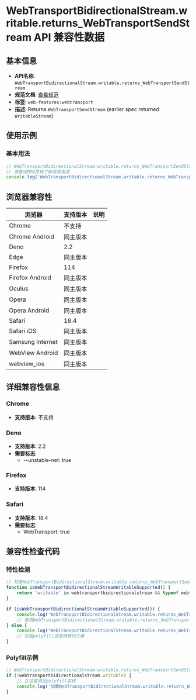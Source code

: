 # WebTransportBidirectionalStream.writable.returns_WebTransportSendStream API 兼容性数据

## 基本信息

- **API名称**: `WebTransportBidirectionalStream.writable.returns_WebTransportSendStream`
- **规范文档**: [查看规范](https://w3c.github.io/webtransport/#dom-webtransportbidirectionalstream-readable)
- **标签**: `web-features:webtransport`
- **描述**: Returns `WebTransportSendStream` (earlier spec returned `WritableStream`)

## 使用示例

### 基本用法

```javascript
// WebTransportBidirectionalStream.writable.returns_WebTransportSendStream 使用示例
// 请查阅MDN文档了解具体用法
console.log('WebTransportBidirectionalStream.writable.returns_WebTransportSendStream API');
```

## 浏览器兼容性

| 浏览器 | 支持版本 | 说明 |
|--------|----------|------|
| Chrome | 不支持 |  |
| Chrome Android | 同主版本 |  |
| Deno | 2.2 |  |
| Edge | 同主版本 |  |
| Firefox | 114 |  |
| Firefox Android | 同主版本 |  |
| Oculus | 同主版本 |  |
| Opera | 同主版本 |  |
| Opera Android | 同主版本 |  |
| Safari | 18.4 |  |
| Safari iOS | 同主版本 |  |
| Samsung Internet | 同主版本 |  |
| WebView Android | 同主版本 |  |
| webview_ios | 同主版本 |  |

## 详细兼容性信息

### Chrome

- **支持版本**: 不支持

### Deno

- **支持版本**: 2.2
- **需要标志**: 
  - --unstable-net: true

### Firefox

- **支持版本**: 114

### Safari

- **支持版本**: 18.4
- **需要标志**: 
  - WebTransport: true

## 兼容性检查代码

### 特性检测

```javascript
// 检查WebTransportBidirectionalStream.writable.returns_WebTransportSendStream是否支持
function isWebTransportBidirectionalStreamWritableSupported() {
    return 'writable' in webtransportbidirectionalstream && typeof webtransportbidirectionalstream.writable === 'function';
}

if (isWebTransportBidirectionalStreamWritableSupported()) {
    console.log('WebTransportBidirectionalStream.writable.returns_WebTransportSendStream 支持');
    // 使用WebTransportBidirectionalStream.writable.returns_WebTransportSendStream
} else {
    console.log('WebTransportBidirectionalStream.writable.returns_WebTransportSendStream 不支持，需要polyfill');
    // 加载polyfill或使用替代方案
}
```

### Polyfill示例

```javascript
// WebTransportBidirectionalStream.writable.returns_WebTransportSendStream polyfill
if (!webtransportbidirectionalstream.writable) {
    // 在这里添加polyfill实现
    console.log('加载WebTransportBidirectionalStream.writable.returns_WebTransportSendStream polyfill');
}
```

